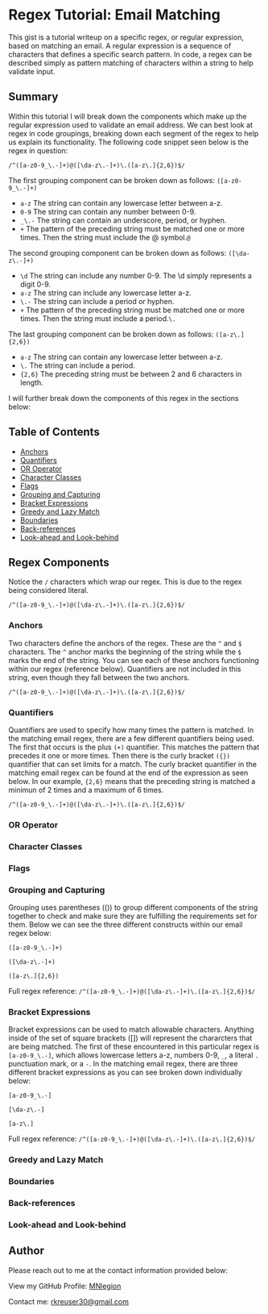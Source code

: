 # Regex Tutorial: Email Matching

This gist is a tutorial writeup on a specific regex, or regular expression, based on matching an email. A regular expression is a sequence of characters that defines a specific search pattern. In code, a regex can be described simply as pattern matching of characters within a string to help validate input.

## Summary

Within this tutorial I will break down the components which make up the regular expression used to validate an email address. We can best look at regex in code groupings, breaking down each segment of the regex to help us explain its functionality. The following code snippet seen below is the regex in question:  

`/^([a-z0-9_\.-]+)@([\da-z\.-]+)\.([a-z\.]{2,6})$/`  

The first grouping component can be broken down as follows:
`([a-z0-9_\.-]+)`
- `a-z`  The string can contain any lowercase letter between a-z.
- `0-9`  The string can contain any number between 0-9.
- `_\.-`  The string can contain an underscore, period, or hyphen.
- `+`  The pattern of the preceding string must be matched one or more times.
Then the string must include the @ symbol.`@`  

The second grouping component can be broken down as follows:
`([\da-z\.-]+)`
- `\d`  The string can include any number 0-9. The \d simply represents a digit 0-9. 
- `a-z`  The string can include any lowercase letter a-z.
- `\.-`  The string can include a period or hyphen.
- `+`  The pattern of the preceding string must be matched one or more times.
Then the string must include a period.`\.`  

The last grouping component can be broken down as follows:
`([a-z\.]{2,6})`
- `a-z`  The string can contain any lowercase letter between a-z.
- `\.`  The string can include a period.
- `{2,6}`  The preceding string must be between 2 and 6 characters in length.  

I will further break down the components of this regex in the sections below: 

## Table of Contents

- [Anchors](#anchors)
- [Quantifiers](#quantifiers)
- [OR Operator](#or-operator)
- [Character Classes](#character-classes)
- [Flags](#flags)
- [Grouping and Capturing](#grouping-and-capturing)
- [Bracket Expressions](#bracket-expressions)
- [Greedy and Lazy Match](#greedy-and-lazy-match)
- [Boundaries](#boundaries)
- [Back-references](#back-references)
- [Look-ahead and Look-behind](#look-ahead-and-look-behind)

## Regex Components
Notice the `/` characters which wrap our regex. This is due to the regex being considered literal.

`/^([a-z0-9_\.-]+)@([\da-z\.-]+)\.([a-z\.]{2,6})$/`

### Anchors
Two characters define the anchors of the regex. These are the `^` and `$` characters. The `^` anchor marks the beginning of the string while the `$` marks the end of the string. You can see each of these anchors functioning within our regex (reference below). Quantifiers are not included in this string, even though they fall between the two anchors.

`/^([a-z0-9_\.-]+)@([\da-z\.-]+)\.([a-z\.]{2,6})$/`

### Quantifiers
Quantifiers are used to specify how many times the pattern is matched. In the matching email regex, there are a few different quantifiers being used. The first that occurs is the plus `(+)` quantifier. This matches the pattern that precedes it one or more times. Then there is the curly bracket `({})` quantifier that can set limits for a match. The curly bracket quantifier in the matching email regex can be found at the end of the expression as seen below. In our example, `{2,6}` means that the preceding string is matched a minimun of 2 times and a maximum of 6 times.   

`/^([a-z0-9_\.-]+)@([\da-z\.-]+)\.([a-z\.]{2,6})$/`

### OR Operator

### Character Classes

### Flags

### Grouping and Capturing
Grouping uses parentheses (()) to group different components of the string together to check and make sure they are fulfilling the requirements set for them. Below we can see the three different constructs within our email regex below:   

`([a-z0-9_\.-]+)`  

`([\da-z\.-]+)`  

`([a-z\.]{2,6})`

Full regex reference: `/^([a-z0-9_\.-]+)@([\da-z\.-]+)\.([a-z\.]{2,6})$/`

### Bracket Expressions
Bracket expressions can be used to match allowable characters. Anything inside of the set of square brackets ([]) will represent the chararcters that are being matched. The first of these encountered in this particular regex is `[a-z0-9_\.-]`, which allows lowercase letters a-z, numbers 0-9, `_`, a literal `.` punctuation mark, or a `-`. In the matching email regex, there are three different bracket expressions as you can see broken down individually below:

`[a-z0-9_\.-]`  

`[\da-z\.-]`  

`[a-z\.]`

Full regex reference: `/^([a-z0-9_\.-]+)@([\da-z\.-]+)\.([a-z\.]{2,6})$/`

### Greedy and Lazy Match

### Boundaries

### Back-references

### Look-ahead and Look-behind

## Author

Please reach out to me at the contact information provided below:

View my GitHub Profile: [MNlegion](https://github.com/MNlegion)

Contact me: rkreuser30@gmail.com
